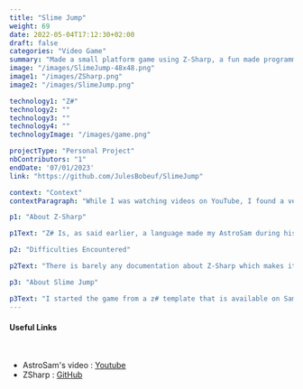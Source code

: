 ```yaml
---
title: "Slime Jump"
weight: 69
date: 2022-05-04T17:12:30+02:00
draft: false
categories: "Video Game"
summary: "Made a small platform game using Z-Sharp, a fun made programming language."
image: "/images/SlimeJump-48x48.png"
image1: "/images/ZSharp.png"
image2: "/images/SlimeJump.png"

technology1: "Z#"
technology2: ""
technology3: ""
technology4: ""
technologyImage: "/images/game.png"

projectType: "Personal Project"
nbContributors: "1"
endDate: '07/01/2023'
link: "https://github.com/JulesBobeuf/SlimeJump"

context: "Context"
contextParagraph: "While I was watching videos on YouTube, I found a very uncommon video which quickly took my intention : 'Making My Own Programming Language and Coding a Game in It' by AstroSam. After watching the video, I knew I had to try this language and to do a small project with it. This is how I got the idea to make Slime Jump."

p1: "About Z-Sharp"

p1Text: "Z# Is, as said earlier, a language made my AstroSam during his free time, just for fun. The language is not finished at all and it does not seem like it will be updated at the moment. The language is very limiting which made it complicated to find a game to make. There is no for loops, no lists, it's not optimised and so on. Although it has a lot of negative aspects, it's very easy to make a graphic interface with it, which is it's main goal anyways. As a whole, it's a wonderful idea i think, which is mainly why I decided to do a project using Z#. However, it's quite hard to program anything with it. Also, Just for your information, Slime Jump is coded with Z-Sharp v2.1.3-alpha."

p2: "Difficulties Encountered"

p2Text: "There is barely any documentation about Z-Sharp which makes it hard to know what's possible to do or not. Also, there is no libraries for the language, which means you must go full native. My biggest issue was with the GUI : The way it works is as follow : You initialize it in the main method, using a command. Then, you must implement two functions Start() and Update(). Start will be called once after the initialization, then Update will be called every frame. Because of this, any Sprite you'd like to Display after a certain event will either not stay displayed for a long time or just not work, as there is no other method provided. This is why you must display everything at the beginning, which limits your choices a lot. I've tried using other functions but it would not work either. This limited my options a lot, but I still figured out how to make that game work."

p3: "About Slime Jump"

p3Text: "I started the game from a z# template that is available on SamAstro's GitHub. I then got to modify it to make it fit my needs. The game is very simple : The goal is to reach the top right of the screen, on the ladder. There is only 1 level because of the language restrictions. You get to move left with A, right with D, you sprint with L Control and jump with space. That's literally it, except that the slime block does some special things! Anyways, I loved to work on this project, which is why I thought I should share it here."
---
```


#### Useful Links 
&nbsp;
- AstroSam's video : [Youtube](https://youtu.be/JP9n5wHyemU)
- ZSharp : [GitHub](https://github.com/sam-astro/Z-Sharp)